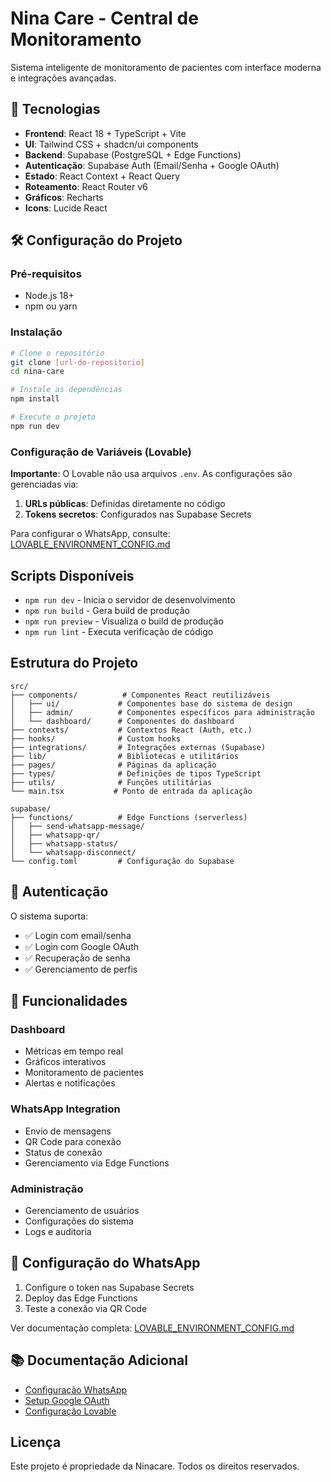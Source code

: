 # Nina Care - Central de Monitoramento

Sistema inteligente de monitoramento de pacientes com interface moderna e integrações avançadas.

## 🚀 Tecnologias

- **Frontend**: React 18 + TypeScript + Vite
- **UI**: Tailwind CSS + shadcn/ui components
- **Backend**: Supabase (PostgreSQL + Edge Functions)
- **Autenticação**: Supabase Auth (Email/Senha + Google OAuth)
- **Estado**: React Context + React Query
- **Roteamento**: React Router v6
- **Gráficos**: Recharts
- **Icons**: Lucide React

## 🛠️ Configuração do Projeto

### Pré-requisitos

- Node.js 18+ 
- npm ou yarn

### Instalação

```bash
# Clone o repositório
git clone [url-do-repositorio]
cd nina-care

# Instale as dependências
npm install

# Execute o projeto
npm run dev
```

### Configuração de Variáveis (Lovable)

**Importante**: O Lovable não usa arquivos `.env`. As configurações são gerenciadas via:

1. **URLs públicas**: Definidas diretamente no código
2. **Tokens secretos**: Configurados nas Supabase Secrets

Para configurar o WhatsApp, consulte: [LOVABLE_ENVIRONMENT_CONFIG.md](./LOVABLE_ENVIRONMENT_CONFIG.md)

## Scripts Disponíveis

- `npm run dev` - Inicia o servidor de desenvolvimento
- `npm run build` - Gera build de produção
- `npm run preview` - Visualiza o build de produção
- `npm run lint` - Executa verificação de código

## Estrutura do Projeto

```
src/
├── components/          # Componentes React reutilizáveis
│   ├── ui/             # Componentes base do sistema de design
│   ├── admin/          # Componentes específicos para administração
│   └── dashboard/      # Componentes do dashboard
├── contexts/           # Contextos React (Auth, etc.)
├── hooks/              # Custom hooks
├── integrations/       # Integrações externas (Supabase)
├── lib/                # Bibliotecas e utilitários
├── pages/              # Páginas da aplicação
├── types/              # Definições de tipos TypeScript
├── utils/              # Funções utilitárias
└── main.tsx           # Ponto de entrada da aplicação

supabase/
├── functions/          # Edge Functions (serverless)
│   ├── send-whatsapp-message/
│   ├── whatsapp-qr/
│   ├── whatsapp-status/
│   └── whatsapp-disconnect/
└── config.toml         # Configuração do Supabase
```

## 🔐 Autenticação

O sistema suporta:
- ✅ Login com email/senha
- ✅ Login com Google OAuth  
- ✅ Recuperação de senha
- ✅ Gerenciamento de perfis

## 📱 Funcionalidades

### Dashboard
- Métricas em tempo real
- Gráficos interativos
- Monitoramento de pacientes
- Alertas e notificações

### WhatsApp Integration
- Envio de mensagens
- QR Code para conexão
- Status de conexão
- Gerenciamento via Edge Functions

### Administração
- Gerenciamento de usuários
- Configurações do sistema
- Logs e auditoria

## 🔧 Configuração do WhatsApp

1. Configure o token nas Supabase Secrets
2. Deploy das Edge Functions
3. Teste a conexão via QR Code

Ver documentação completa: [LOVABLE_ENVIRONMENT_CONFIG.md](./LOVABLE_ENVIRONMENT_CONFIG.md)

## 📚 Documentação Adicional

- [Configuração WhatsApp](./WHATSAPP_INTEGRATION.md)
- [Setup Google OAuth](./GOOGLE_OAUTH_SETUP.md)
- [Configuração Lovable](./LOVABLE_ENVIRONMENT_CONFIG.md)

## Licença

Este projeto é propriedade da Ninacare. Todos os direitos reservados.
